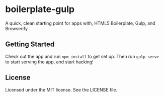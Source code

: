 # boilerplate-gulp

A quick, clean starting point for apps with, HTML5 Boilerplate, Gulp, and Browserify

## Getting Started
Check out the app and run `npm install` to get set up.  Then run `gulp serve` to start serving the app, and start hacking!

## License
Licensed under the MIT license.  See the LICENSE file.
